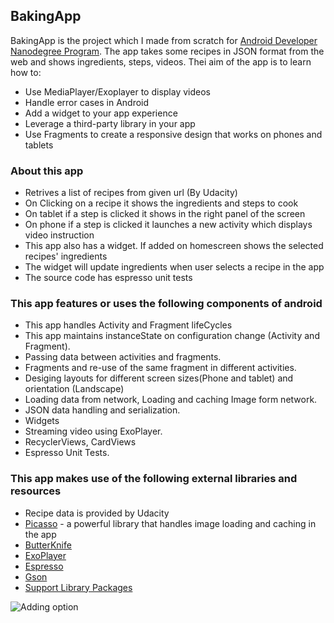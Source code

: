 ## BakingApp
 BakingApp is the project which I made from scratch for [Android Developer Nanodegree Program](https://eu.udacity.com/course/android-developer-nanodegree-by-google--nd801). The app takes some recipes in JSON format from the web and shows ingredients, steps, videos. Thei aim of the app is to learn how to:
 - Use MediaPlayer/Exoplayer to display videos
 - Handle error cases in Android
 - Add a widget to your app experience
 - Leverage a third-party library in your app
 - Use Fragments to create a responsive design that works on phones and tablets

### About this app
 - Retrives a list of recipes from given url (By Udacity)
 - On Clicking on a recipe it shows the ingredients and steps to cook
 - On tablet if a step is clicked it shows in the right panel of the screen
 - On phone if a step is clicked it launches a new activity which displays video instruction
 - This app also has a widget. If added on homescreen shows the selected recipes' ingredients
 - The widget will update ingredients when user selects a recipe in the app
 - The source code has espresso unit tests

###  This app features or uses the following components of android

* This app handles Activity and Fragment lifeCycles
* This app maintains instanceState on configuration change (Activity and Fragment).
* Passing data between activities and fragments.
* Fragments and re-use of the same fragment in different activities.
* Desiging layouts for different screen sizes(Phone and tablet) and orientation (Landscape)
* Loading data from network, Loading and caching Image form network.
* JSON data handling and serialization.
* Widgets
* Streaming video using ExoPlayer.
* RecyclerViews, CardViews
* Espresso Unit Tests.

### This app makes use of the following external libraries and resources

* Recipe data is provided by Udacity
* [Picasso](http://square.github.io/picasso/) - a powerful library that handles image loading and caching in the app
* [ButterKnife](http://jakewharton.github.io/butterknife/) 
* [ExoPlayer](https://github.com/google/ExoPlayer)
* [Espresso](https://developer.android.com/training/testing/espresso/)
* [Gson](https://github.com/google/gson)
* [Support Library Packages](https://developer.android.com/topic/libraries/support-library/packages)

![Adding option](https://raw.githubusercontent.com/tetiana-horobets/BakingApp/tree/master/screens/device-2018-06-04-154234.png)
